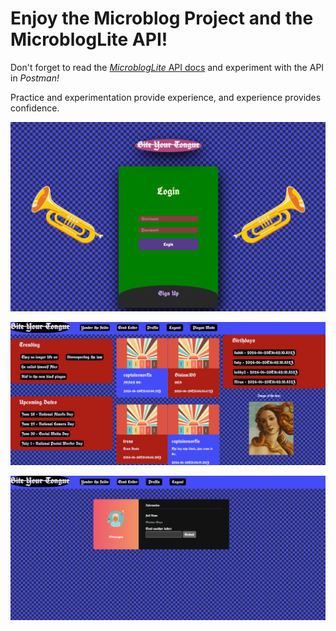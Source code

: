 # Enjoy the Microblog Project and the MicroblogLite API!

Don't forget to read the [*MicroblogLite* API docs](http://microbloglite.us-east-2.elasticbeanstalk.com/docs) and experiment with the API in *Postman!*

Practice and experimentation provide experience, and experience provides confidence.

![Screenshot](https://github.com/MaximoMayo/microbloglite-capstone-starter/blob/main/images/1.png)

![Screenshot](https://github.com/MaximoMayo/microbloglite-capstone-starter/blob/main/images/2.png)

![Screenshot](https://github.com/MaximoMayo/microbloglite-capstone-starter/blob/main/images/3.png)